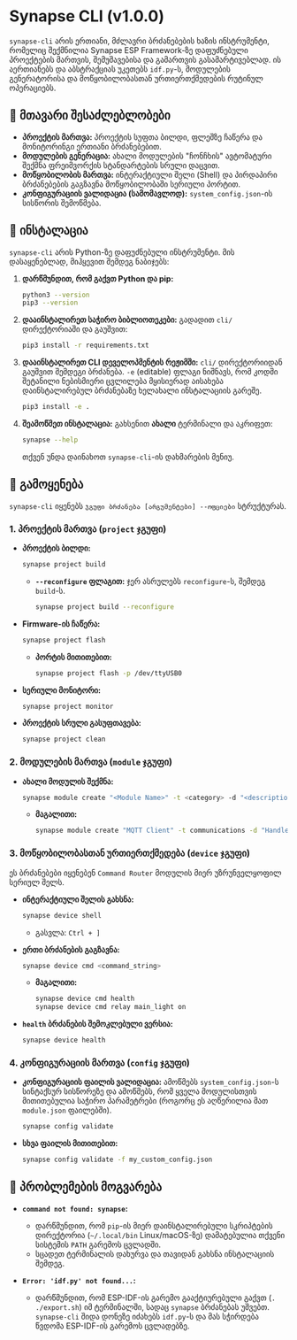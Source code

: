 # Synapse CLI (v1.0.0)

`synapse-cli` არის ერთიანი, მძლავრი ბრძანებების ხაზის ინსტრუმენტი, რომელიც შექმნილია Synapse ESP Framework-ზე დაფუძნებული პროექტების მართვის, შემუშავებისა და გამართვის გასამარტივებლად. ის აერთიანებს და აბსტრაქციას უკეთებს `idf.py`-ს, მოდულების გენერატორისა და მოწყობილობასთან ურთიერთქმედების რუტინულ ოპერაციებს.

## 🎯 მთავარი შესაძლებლობები

- **პროექტის მართვა:** პროექტის სუფთა ბილდი, ფლეშზე ჩაწერა და მონიტორინგი ერთიანი ბრძანებებით.
- **მოდულების გენერაცია:** ახალი მოდულების "ჩონჩხის" ავტომატური შექმნა ფრეიმვორქის სტანდარტების სრული დაცვით.
- **მოწყობილობის მართვა:** ინტერაქტიული შელი (Shell) და პირდაპირი ბრძანებების გაგზავნა მოწყობილობაში სერიული პორტით.
- **კონფიგურაციის ვალიდაცია (სამომავლოდ):** `system_config.json`-ის სისწორის შემოწმება.

## 💾 ინსტალაცია

`synapse-cli` არის Python-ზე დაფუძნებული ინსტრუმენტი. მის დასაყენებლად, მიჰყევით შემდეგ ნაბიჯებს:

1. **დარწმუნდით, რომ გაქვთ Python და pip:**

    ```bash
    python3 --version
    pip3 --version
    ```

2. **დააინსტალირეთ საჭირო ბიბლიოთეკები:**
    გადადით `cli/` დირექტორიაში და გაუშვით:

    ```bash
    pip3 install -r requirements.txt
    ```

3. **დააინსტალირეთ CLI დეველოპმენტის რეჟიმში:**
    `cli/` დირექტორიიდან გაუშვით შემდეგი ბრძანება. `-e` (editable) ფლაგი ნიშნავს, რომ კოდში შეტანილი ნებისმიერი ცვლილება მყისიერად აისახება დაინსტალირებულ ბრძანებაზე ხელახალი ინსტალაციის გარეშე.

    ```bash
    pip3 install -e .
    ```

4. **შეამოწმეთ ინსტალაცია:**
    გახსენით **ახალი** ტერმინალი და აკრიფეთ:

    ```bash
    synapse --help
    ```

    თქვენ უნდა დაინახოთ `synapse-cli`-ის დახმარების მენიუ.

## 🚀 გამოყენება

`synapse-cli` იყენებს `ჯგუფი ბრძანება [არგუმენტები] --ოფციები` სტრუქტურას.

### 1. პროექტის მართვა (`project` ჯგუფი)

- **პროექტის ბილდი:**

  ```bash
  synapse project build
  ```

  - **`--reconfigure` ფლაგით:** ჯერ ასრულებს `reconfigure`-ს, შემდეგ `build`-ს.

    ```bash
    synapse project build --reconfigure
    ```

- **Firmware-ის ჩაწერა:**

  ```bash
  synapse project flash
  ```

  - **პორტის მითითებით:**

    ```bash
    synapse project flash -p /dev/ttyUSB0
    ```

- **სერიული მონიტორი:**

  ```bash
  synapse project monitor
  ```

- **პროექტის სრული გასუფთავება:**

  ```bash
  synapse project clean
  ```

### 2. მოდულების მართვა (`module` ჯგუფი)

- **ახალი მოდულის შექმნა:**

  ```bash
  synapse module create "<Module Name>" -t <category> -d "<description>"
  ```

  - **მაგალითი:**

    ```bash
    synapse module create "MQTT Client" -t communications -d "Handles MQTT connection and messaging"
    ```

### 3. მოწყობილობასთან ურთიერთქმედება (`device` ჯგუფი)

ეს ბრძანებები იყენებენ `Command Router` მოდულის მიერ უზრუნველყოფილ სერიულ შელს.

- **ინტერაქტიული შელის გახსნა:**

  ```bash
  synapse device shell
  ```

  - გასვლა: `Ctrl + ]`

- **ერთი ბრძანების გაგზავნა:**

  ```bash
  synapse device cmd <command_string>
  ```

  - **მაგალითი:**

    ```bash
    synapse device cmd health
    synapse device cmd relay main_light on
    ```

- **`health` ბრძანების შემოკლებული ვერსია:**

  ```bash
  synapse device health
  ```

### 4. კონფიგურაციის მართვა (`config` ჯგუფი)

- **კონფიგურაციის ფაილის ვალიდაცია:**
  ამოწმებს `system_config.json`-ს სინტაქსურ სისწორეზე და ამოწმებს, რომ ყველა მოდულისთვის მითითებულია საჭირო პარამეტრები (როგორც ეს აღწერილია მათ `module.json` ფაილებში).
  
  ```bash
  synapse config validate
  ```

- **სხვა ფაილის მითითებით:**

  ```bash
  synapse config validate -f my_custom_config.json
  ```

## 🔧 პრობლემების მოგვარება

- **`command not found: synapse`:**
  - დარწმუნდით, რომ `pip`-ის მიერ დაინსტალირებული სკრიპტების დირექტორია (`~/.local/bin` Linux/macOS-ზე) დამატებულია თქვენი სისტემის `PATH` გარემოს ცვლადში.
  - სცადეთ ტერმინალის დახურვა და თავიდან გახსნა ინსტალაციის შემდეგ.

- **`Error: 'idf.py' not found...`:**
  - დარწმუნდით, რომ ESP-IDF-ის გარემო გააქტიურებული გაქვთ (`. ./export.sh`) იმ ტერმინალში, სადაც `synapse` ბრძანებას უშვებთ. `synapse-cli` შიდა დონეზე იძახებს `idf.py`-ს და მას სჭირდება წვდომა ESP-IDF-ის გარემოს ცვლადებზე.

